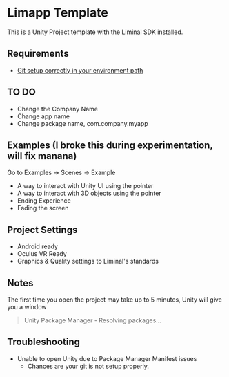 # Limapp Template
This is a Unity Project template with the Liminal SDK installed.

## Requirements
- [Git setup correctly in your environment path](https://github.com/LiminalVR/LiminalSdk-UnityPackage/blob/develop/README.md#setup-git)

## TO DO
- Change the Company Name
- Change app name
- Change package name, com.company.myapp

## Examples (I broke this during experimentation, will fix manana)
Go to Examples -> Scenes -> Example
- A way to interact with Unity UI using the pointer
- A way to interact with 3D objects using the pointer
- Ending Experience
- Fading the screen

## Project Settings
- Android ready
- Oculus VR Ready
- Graphics & Quality settings to Liminal's standards

## Notes
The first time you open the project may take up to 5 minutes, Unity will give you a window
> Unity Package Manager - Resolving packages... 

## Troubleshooting
- Unable to open Unity due to Package Manager Manifest issues
  - Chances are your git is not setup properly.

